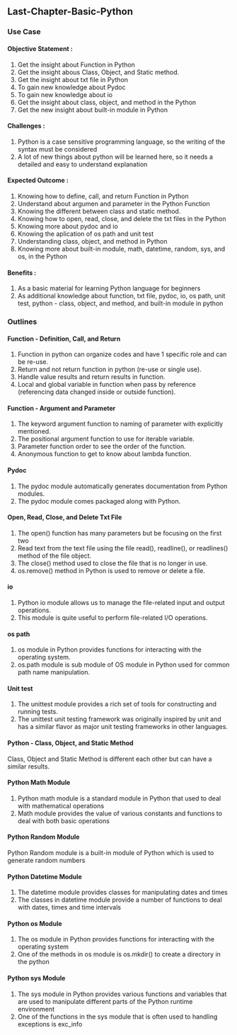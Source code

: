 ## Last-Chapter-Basic-Python

### Use Case
#### Objective Statement :

1. Get the insight about Function in Python
2. Get the insight abous Class, Object, and Static method.
3. Get the insight about txt file in Python
4. To gain new knowledge about Pydoc
5. To gain new knowledge about io
6. Get the insight about class, object, and method in the Python
7. Get the new insight about built-in module in Python

#### Challenges :
1. Python is a case sensitive programming language, so the writing of the syntax must be considered
2. A lot of new things about python will be learned here, so it needs a detailed and easy to understand explanation

#### Expected Outcome :
1. Knowing how to define, call, and return Function in Python
2. Understand about argumen and parameter in the Python Function
3. Knowing the different between class and static method.
4. Knowing how to open, read, close, and delete the txt files in the Python
5. Knowing more about pydoc and io
6. Knowing the aplication of os path and unit test
7. Understanding class, object, and method in Python
8. Knowing more about built-in module, math, datetime, random, sys, and os, in the Python

#### Benefits :
1. As a basic material for learning Python language for beginners
2. As additional knowledge about function, txt file, pydoc, io, os path, unit test, python - class, object, and method, and built-in module in python

### Outlines

#### Function - Definition, Call, and Return
1. Function in python can organize codes and have 1 specific role and can be re-use.
2. Return and not return function in python (re-use or single use).
3. Handle value results and return results in function.
4. Local and global variable in function when pass by reference (referencing data changed inside or outside function).
#### Function - Argument and Parameter
1. The keyword argument function to naming of parameter with explicitly mentioned.
2. The positional argument function to use for iterable variable.
3. Parameter function order to see the order of the function.
4. Anonymous function to get to know about lambda function.
#### Pydoc
1. The pydoc module automatically generates documentation from Python modules.
2. The pydoc module comes packaged along with Python.
#### Open, Read, Close, and Delete Txt File
1. The open() function has many parameters but be focusing on the first two
2. Read text from the text file using the file read(), readline(), or readlines() method of the file object.
3. The close() method used to close the file that is no longer in use.
4. os.remove() method in Python is used to remove or delete a file.
#### io
1. Python io module allows us to manage the file-related input and output operations.
2. This module is quite useful to perform file-related I/O operations.
#### os path
1. os module in Python provides functions for interacting with the operating system.
2. os.path module is sub module of OS module in Python used for common path name manipulation.
#### Unit test
1. The unittest module provides a rich set of tools for constructing and running tests.
2. The unittest unit testing framework was originally inspired by unit and has a similar flavor as major unit testing frameworks in other languages.
#### Python - Class, Object, and Static Method
Class, Object and Static Method is different each other but can have a similar results. 
#### Python Math Module
1. Python math module is a standard module in Python that used to deal with mathematical operations
2. Math module provides the value of various constants and functions to deal with both basic operations
#### Python Random Module
Python Random module is a built-in module of Python which is used to generate random numbers
#### Python Datetime Module
1. The datetime module provides classes for manipulating dates and times
2. The classes in datetime module provide a number of functions to deal with dates, times and time intervals
#### Python os Module
1. The os module in Python provides functions for interacting with the operating system
2. One of the methods in os module is os.mkdir() to create a directory in the python
#### Python sys Module
1. The sys module in Python provides various functions and variables that are used to manipulate different parts of the Python runtime environment
2. One of the functions in the sys module that is often used to handling exceptions is exc_info
